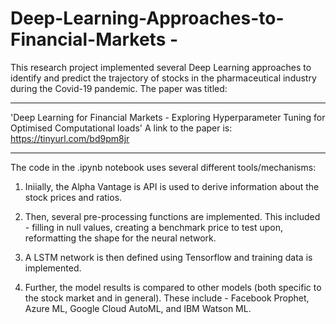 # Deep-Learning-Approaches-to-Financial-Markets -

This research project implemented several Deep Learning approaches to identify and predict the trajectory of stocks in the pharmaceutical industry during the   Covid-19 pandemic. The paper was titled: 

------------------------------

'Deep Learning for Financial Markets - Exploring Hyperparameter Tuning for Optimised Computational loads'
A link to the paper is: https://tinyurl.com/bd9pm8jr

------------------------------

The code in the .ipynb notebook uses several different tools/mechanisms: 

1) Iniially, the Alpha Vantage is API is used to derive information about the stock prices and ratios. 

2) Then, several pre-processing functions are implemented. This included - filling in null values, creating a benchmark price to test upon, reformatting the shape for the neural network. 

3) A LSTM network is then defined using Tensorflow and training data is implemented. 

4) Further, the model results is compared to other models (both specific to the stock market and in general). These include - Facebook Prophet, Azure ML, Google Cloud AutoML, and IBM Watson ML. 
